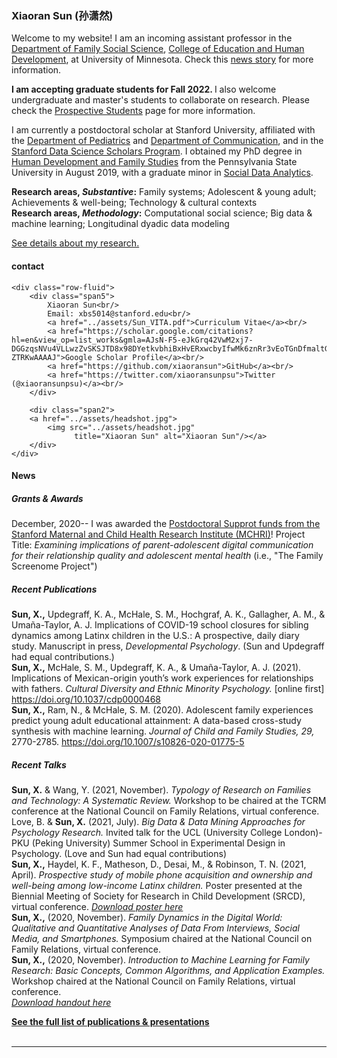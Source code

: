 <head><!-- Global site tag (gtag.js) - Google Analytics -->
<script async src="https://www.googletagmanager.com/gtag/js?id=UA-136688043-1"></script>
<script>
window.dataLayer = window.dataLayer || [];
function gtag(){dataLayer.push(arguments);}
gtag('js', new Date());

gtag('config', 'UA-136688043-1');
</script>
    <title> Xiaoran Sun (孙潇然), Ph.D. </title>
</head>

### Xiaoran Sun (孙潇然)


Welcome to my website! I am an incoming assistant professor in the <a href="https://www.cehd.umn.edu/fsos/index.html">Department of Family Social Science</a>, <a href="https://www.cehd.umn.edu/">College of Education and Human Development</a>, at University of Minnesota. Check this <a href="https://news.cehd.umn.edu/xiaoran-sun-to-join-fsos-faculty/">news story</a> for more information.<br/>

<b>I am accepting graduate students for Fall 2022. </b> I also welcome undergraduate and master's students to collaborate on research. Please check the <a href="{{ BASE_PATH }}/pages/Prospective_Students.html">Prospective Students</a> page for more information.<br/>

I am currently a postdoctoral scholar at Stanford University, affiliated with the <a href="https://med.stanford.edu/pediatrics.html">Department of Pediatrics</a> and <a href="https://comm.stanford.edu/">Department of Communication</a>, and in the <a href="https://datascience.stanford.edu/programs/stanford-data-science-scholars-program">Stanford Data Science Scholars Program</a>. I obtained my PhD degree in <a href="https://hhd.psu.edu/hdfs">Human Development and Family Studies</a> from the Pennsylvania State University in August 2019, with a graduate minor in <a href="https://soda.la.psu.edu">Social Data Analytics</a>.<br/>

<b>Research areas, *Substantive*:</b> Family systems; Adolescent & young adult; Achievements & well-being; Technology & cultural contexts<br/>
<b>Research areas, *Methodology*:</b> Computational social science; Big data & machine learning; Longitudinal dyadic data modeling<br/>

<a href="https://xiaoransun.github.io/pages/Research.html">See details about my research.</a>

<div class="container">
<h4><a name="contact"></a>contact</h4>

    <div class="row-fluid">
        <div class="span5">
            Xiaoran Sun<br/>
            Email: xbs5014@stanford.edu<br/>
            <a href="../assets/Sun_VITA.pdf">Curriculum Vitae</a><br/>
            <a href="https://scholar.google.com/citations?hl=en&view_op=list_works&gmla=AJsN-F5-eJkGrq42VwM2xj7-DGGzqsNVu4VLLwzZvSKSJTD8x98DYetkvbhiBxHvERxwcbyIfwMk6znRr3vEoTGnDfmaltG3CmVBqL18ikdFDJmDblWEkB4&user=5-ZTRKwAAAAJ">Google Scholar Profile</a><br/>
            <a href="https://github.com/xiaoransun">GitHub</a><br/>
            <a href="https://twitter.com/xiaoransunpsu">Twitter (@xiaoransunpsu)</a><br/>
        </div>

        <div class="span2">
        <a href="../assets/headshot.jpg">
            <img src="../assets/headshot.jpg"
                  title="Xiaoran Sun" alt="Xiaoran Sun"/></a>
        </div>
    </div>
</div>

#### News

##### Grants & Awards
December, 2020-- I was awarded the <a href="https://med.stanford.edu/mchri/awards/PostdoctoralAwards.html">Postdoctoral Supprot funds from the Stanford Maternal and Child Health Research Institute (MCHRI)</a>! Project Title: *Examining implications of parent-adolescent digital communication for their relationship quality and adolescent mental health* (i.e., "The Family Screenome Project")<br/>

##### Recent Publications 
<b>Sun, X.,</b> Updegraff, K. A., McHale, S. M., Hochgraf, A. K., Gallagher, A. M., & Umaña-Taylor, A. J. Implications of COVID-19 school closures for sibling dynamics among Latinx children in the U.S.: A prospective, daily diary study. Manuscript in press, *Developmental Psychology*. (Sun and Updegraff had equal contributions.)<br/>
<b>Sun, X.,</b> McHale, S. M., Updegraff, K. A., & Umaña-Taylor, A. J. (2021). Implications of Mexican-origin youth’s work experiences for relationships with fathers.  *Cultural Diversity and Ethnic Minority Psychology.* [online first] <a href="https://doi.org/10.1037/cdp0000468">https://doi.org/10.1037/cdp0000468</a><br/>
<b>Sun, X.,</b> Ram, N., & McHale, S. M. (2020). Adolescent family experiences predict young adult educational attainment: A data-based cross-study synthesis with machine learning. *Journal of Child and Family Studies, 29,* 2770-2785. <a href="https://doi.org/10.1007/s10826-020-01775-5">https://doi.org/10.1007/s10826-020-01775-5</a><br/>


##### Recent Talks 
<b>Sun, X.</b> & Wang, Y. (2021, November). *Typology of Research on Families and Technology: A Systematic Review.* Workshop to be chaired at the TCRM conference at the National Council on Family Relations, virtual conference.<br/>
Love, B. & <b>Sun, X.</b>  (2021, July). *Big Data & Data Mining Approaches for Psychology Research.* Invited talk for the UCL (University College London)-PKU (Peking University) Summer School in Experimental Design in Psychology. (Love and Sun had equal contributions)<br/>
<b>Sun, X.,</b>  Haydel, K. F., Matheson, D., Desai, M., & Robinson, T. N. (2021, April). *Prospective study of mobile phone acquisition and ownership and well-being among low-income Latinx children.* Poster presented at the Biennial Meeting of Society for Research in Child Development (SRCD), virtual conference. <a href="../assets/Sun phone ownership SRCD 2021-2-24.pdf">*Download poster here*</a><br/> 
<b>Sun, X.,</b> (2020, November). *Family Dynamics in the Digital World: Qualitative and Quantitative Analyses of Data From Interviews, Social Media, and Smartphones.* Symposium chaired at the National Council on Family Relations, virtual conference.<br/>
<b>Sun, X.,</b> (2020, November). *Introduction to Machine Learning for Family Research: Basic Concepts, Common Algorithms, and Application Examples.* Workshop chaired at the National Council on Family Relations, virtual conference.<br/>
<a href="../assets/Sun NCFR ML workshop 2020-11-12.pdf">*Download handout here*</a><br/>

<b><a href="https://xiaoransun.github.io/pages/Publications.html">See the full list of publications & presentations</a> </b> 
<br/>
<br/>




---





